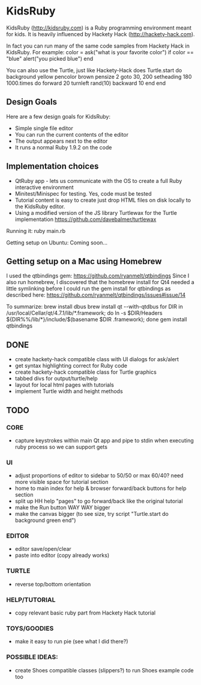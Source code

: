 # KidsRuby
KidsRuby (http://kidsruby.com) is a Ruby programming environment meant for kids. It is heavily influenced by Hackety Hack (http://hackety-hack.com).

In fact you can run many of the same code samples from Hackety Hack in KidsRuby. For example:
  color = ask("what is your favorite color")
  if color == "blue"
    alert("you picked blue")
  end

You can also use the Turtle, just like Hackety-Hack does
  Turtle.start do
    background yellow
    pencolor brown
    pensize 2
    goto 30, 200
    setheading 180
    1000.times do
      forward 20
      turnleft rand(10)
      backward 10
    end
  end

## Design Goals
Here are a few design goals for KidsRuby:
* Simple single file editor
* You can run the current contents of the editor
* The output appears next to the editor
* It runs a normal Ruby 1.9.2 on the code

## Implementation choices
* QtRuby app - lets us communicate with the OS to create a full Ruby interactive environment
* Minitest/Minispec for testing. Yes, code must be tested
* Tutorial content is easy to create just drop HTML files on disk locally to the KidsRuby editor.
* Using a modified version of the JS library Turtlewax for the Turtle implementation https://github.com/davebalmer/turtlewax

Running it:
  ruby main.rb

Getting setup on Ubuntu:
Coming soon...

## Getting setup on a Mac using Homebrew
I used the qtbindings gem: https://github.com/ryanmelt/qtbindings
Since I also run homebrew, I discovered that the homebrew install for Qt4 needed a little symlinking before I could run the gem install for qtbindings as described here: https://github.com/ryanmelt/qtbindings/issues#issue/14

To summarize:
  brew install dbus
  brew install qt --with-qtdbus
  for DIR in /usr/local/Cellar/qt/4.7.1/lib/*.framework; do ln -s $DIR/Headers ${DIR%%/lib/*}/include/$(basename $DIR .framework); done
  gem install qtbindings


## DONE
* create hackety-hack compatible class with UI dialogs for ask/alert
* get syntax highlighting correct for Ruby code
* create hackety-hack compatible class for Turtle graphics
* tabbed divs for output/turtle/help
* layout for local html pages with tutorials
* implement Turtle width and height methods


## TODO

### CORE
* capture keystrokes within main Qt app and pipe to stdin when executing ruby process so we can support gets

### UI
* adjust proportions of editor to sidebar to 50/50 or max 60/40? need more visible space for tutorial section
* home to main index for help & browser forward/back buttons for help section
* split up HH help "pages" to go forward/back like the original tutorial
* make the Run button WAY WAY bigger
* make the canvas bigger (to see size, try script "Turtle.start do background green end")

### EDITOR
* editor save/open/clear
* paste into editor (copy already works)

### TURTLE
* reverse top/bottom orientation

### HELP/TUTORIAL
* copy relevant basic ruby part from Hackety Hack tutorial

### TOYS/GOODIES
* make it easy to run pie (see what I did there?)

### POSSIBLE IDEAS:
* create Shoes compatible classes (slippers?) to run Shoes example code too
